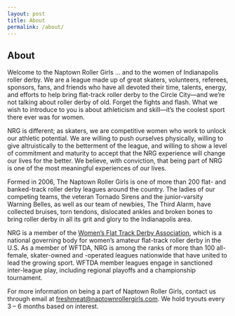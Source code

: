 ```yaml
---
layout: post
title: About
permalink: /about/
---
```


## About

Welcome to the Naptown Roller Girls … and to the women of Indianapolis roller derby. We are a league made up of great skaters, volunteers, referees, sponsors, fans, and friends who have all devoted their time, talents, energy, and efforts to help bring flat-track roller derby to the Circle City—and we’re not talking about roller derby of old. Forget the fights and flash. What we wish to introduce to you is about athleticism and skill—it’s the coolest sport there ever was for women.

NRG is different; as skaters, we are competitive women who work to unlock our athletic potential. We are willing to push ourselves physically, willing to give altruistically to the betterment of the league, and willing to show a level of commitment and maturity to accept that the NRG experience will change our lives for the better. We believe, with conviction, that being part of NRG is one of the most meaningful experiences of our lives.

Formed in 2006, The Naptown Roller Girls is one of more than 200 flat- and banked-track roller derby leagues around the country. The ladies of our competing teams, the veteran Tornado Sirens and the junior-varsity Warning Belles, as well as our team of newbies, The Third Alarm, have collected bruises, torn tendons, dislocated ankles and broken bones to bring roller derby in all its grit and glory to the Indianapolis area.

NRG is a member of the [Women’s Flat Track Derby Association](http://wftda.com/), which is a national governing body for women’s amateur flat-track roller derby in the U.S. As a member of WFTDA, NRG is among the ranks of more than 100 all-female, skater-owned and -operated leagues nationwide that have united to lead the growing sport. WFTDA member leagues engage in sanctioned inter-league play, including regional playoffs and a championship tournament.

For more information on being a part of Naptown Roller Girls, contact us through email at [freshmeat@naptownrollergirls.com](mailto:freshmeat@naptownrollergirls.com). We hold tryouts every 3 – 6 months based on interest.
